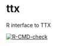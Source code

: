 # ttx
R interface to TTX 

<!-- badges: start -->
[![R-CMD-check](https://github.com/pmur002/ttx/actions/workflows/package-check.yaml/badge.svg)](https://github.com/pmur002/ttx/actions/workflows/package-check.yaml)
<!-- badges: end -->
